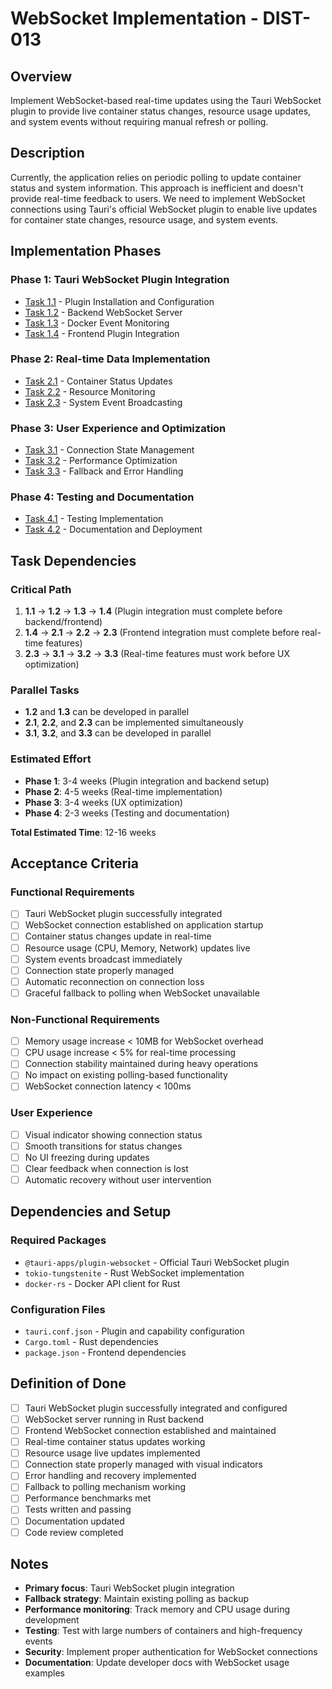 # WebSocket Implementation - DIST-013

## Overview

Implement WebSocket-based real-time updates using the Tauri WebSocket plugin to provide live container status changes, resource usage updates, and system events without requiring manual refresh or polling.

## Description

Currently, the application relies on periodic polling to update container status and system information. This approach is inefficient and doesn't provide real-time feedback to users. We need to implement WebSocket connections using Tauri's official WebSocket plugin to enable live updates for container state changes, resource usage, and system events.

## Implementation Phases

### Phase 1: Tauri WebSocket Plugin Integration

- [Task 1.1](task-1.1-plugin-installation.md) - Plugin Installation and Configuration
- [Task 1.2](task-1.2-backend-websocket-server.md) - Backend WebSocket Server
- [Task 1.3](task-1.3-docker-event-monitoring.md) - Docker Event Monitoring
- [Task 1.4](task-1.4-frontend-plugin-integration.md) - Frontend Plugin Integration

### Phase 2: Real-time Data Implementation

- [Task 2.1](task-2.1-container-status-updates.md) - Container Status Updates
- [Task 2.2](task-2.2-resource-monitoring.md) - Resource Monitoring
- [Task 2.3](task-2.3-system-event-broadcasting.md) - System Event Broadcasting

### Phase 3: User Experience and Optimization

- [Task 3.1](task-3.1-connection-state-management.md) - Connection State Management
- [Task 3.2](task-3.2-performance-optimization.md) - Performance Optimization
- [Task 3.3](task-3.3-fallback-error-handling.md) - Fallback and Error Handling

### Phase 4: Testing and Documentation

- [Task 4.1](task-4.1-testing-implementation.md) - Testing Implementation
- [Task 4.2](task-4.2-documentation-deployment.md) - Documentation and Deployment

## Task Dependencies

### Critical Path

1. **1.1** → **1.2** → **1.3** → **1.4** (Plugin integration must complete before backend/frontend)
2. **1.4** → **2.1** → **2.2** → **2.3** (Frontend integration must complete before real-time features)
3. **2.3** → **3.1** → **3.2** → **3.3** (Real-time features must work before UX optimization)

### Parallel Tasks

- **1.2** and **1.3** can be developed in parallel
- **2.1**, **2.2**, and **2.3** can be implemented simultaneously
- **3.1**, **3.2**, and **3.3** can be developed in parallel

### Estimated Effort

- **Phase 1**: 3-4 weeks (Plugin integration and backend setup)
- **Phase 2**: 4-5 weeks (Real-time implementation)
- **Phase 3**: 3-4 weeks (UX optimization)
- **Phase 4**: 2-3 weeks (Testing and documentation)

**Total Estimated Time**: 12-16 weeks

## Acceptance Criteria

### Functional Requirements

- [ ] Tauri WebSocket plugin successfully integrated
- [ ] WebSocket connection established on application startup
- [ ] Container status changes update in real-time
- [ ] Resource usage (CPU, Memory, Network) updates live
- [ ] System events broadcast immediately
- [ ] Connection state properly managed
- [ ] Automatic reconnection on connection loss
- [ ] Graceful fallback to polling when WebSocket unavailable

### Non-Functional Requirements

- [ ] Memory usage increase < 10MB for WebSocket overhead
- [ ] CPU usage increase < 5% for real-time processing
- [ ] Connection stability maintained during heavy operations
- [ ] No impact on existing polling-based functionality
- [ ] WebSocket connection latency < 100ms

### User Experience

- [ ] Visual indicator showing connection status
- [ ] Smooth transitions for status changes
- [ ] No UI freezing during updates
- [ ] Clear feedback when connection is lost
- [ ] Automatic recovery without user intervention

## Dependencies and Setup

### Required Packages

- `@tauri-apps/plugin-websocket` - Official Tauri WebSocket plugin
- `tokio-tungstenite` - Rust WebSocket implementation
- `docker-rs` - Docker API client for Rust

### Configuration Files

- `tauri.conf.json` - Plugin and capability configuration
- `Cargo.toml` - Rust dependencies
- `package.json` - Frontend dependencies

## Definition of Done

- [ ] Tauri WebSocket plugin successfully integrated and configured
- [ ] WebSocket server running in Rust backend
- [ ] Frontend WebSocket connection established and maintained
- [ ] Real-time container status updates working
- [ ] Resource usage live updates implemented
- [ ] Connection state properly managed with visual indicators
- [ ] Error handling and recovery implemented
- [ ] Fallback to polling mechanism working
- [ ] Performance benchmarks met
- [ ] Tests written and passing
- [ ] Documentation updated
- [ ] Code review completed

## Notes

- **Primary focus**: Tauri WebSocket plugin integration
- **Fallback strategy**: Maintain existing polling as backup
- **Performance monitoring**: Track memory and CPU usage during development
- **Testing**: Test with large numbers of containers and high-frequency events
- **Security**: Implement proper authentication for WebSocket connections
- **Documentation**: Update developer docs with WebSocket usage examples
